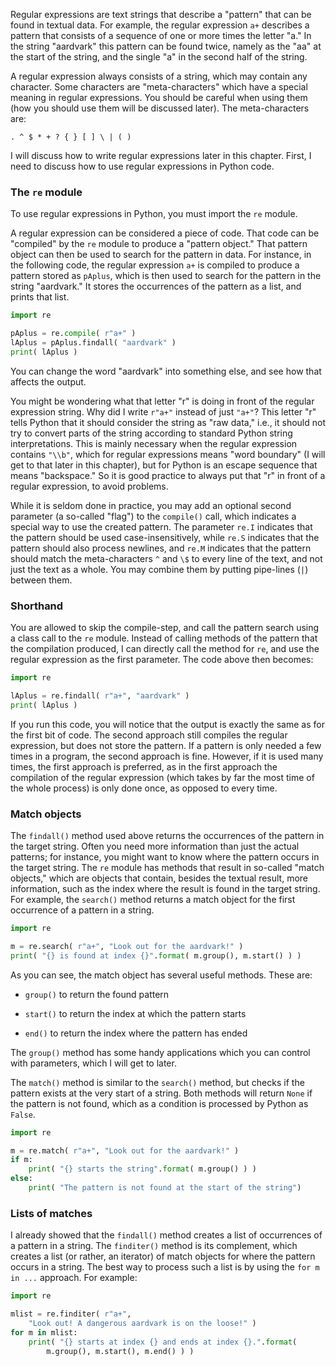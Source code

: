 Regular expressions are text strings that describe a "pattern" that can
be found in textual data. For example, the regular expression `a+`
describes a pattern that consists of a sequence of one or more times the
letter "a." In the string "aardvark" this pattern can be found twice,
namely as the "aa" at the start of the string, and the single "a" in the
second half of the string.

A regular expression always consists of a string, which may contain any
character. Some characters are "meta-characters" which have a special
meaning in regular expressions. You should be careful when using them
(how you should use them will be discussed later). The meta-characters
are:

    . ^ $ * + ? { } [ ] \ | ( )

I will discuss how to write regular expressions later in this chapter.
First, I need to discuss how to use regular expressions in Python code.

### The `re` module

To use regular expressions in Python, you must import the `re` module.

A regular expression can be considered a piece of code. That code can be
"compiled" by the `re` module to produce a "pattern object." That
pattern object can then be used to search for the pattern in data. For
instance, in the following code, the regular expression `a+` is compiled
to produce a pattern stored as `pAplus`, which is then used to search
for the pattern in the string "aardvark." It stores the occurrences of
the pattern as a list, and prints that list.

```python
import re

pAplus = re.compile( r"a+" )
lAplus = pAplus.findall( "aardvark" )
print( lAplus )
```

You can change the word "aardvark" into something else, and see how that
affects the output.

You might be wondering what that letter "r" is doing in front of the
regular expression string. Why did I write `r"a+"` instead of just
`"a+"`? This letter "r" tells Python that it should consider the string
as "raw data," i.e., it should not try to convert parts of the string
according to standard Python string interpretations. This is mainly
necessary when the regular expression contains `"\\b"`, which for
regular expressions means "word boundary" (I will get to that later in
this chapter), but for Python is an escape sequence that means
"backspace." So it is good practice to always put that "r" in front of a
regular expression, to avoid problems.

While it is seldom done in practice, you may add an optional second
parameter (a so-called "flag") to the `compile()` call, which indicates
a special way to use the created pattern. The parameter `re.I` indicates
that the pattern should be used case-insensitively, while `re.S`
indicates that the pattern should also process newlines, and `re.M`
indicates that the pattern should match the meta-characters `^` and `\$`
to every line of the text, and not just the text as a whole. You may
combine them by putting pipe-lines (`|`) between them.

### Shorthand

You are allowed to skip the compile-step, and call the pattern search
using a class call to the `re` module. Instead of calling methods of the
pattern that the compilation produced, I can directly call the method
for `re`, and use the regular expression as the first parameter. The
code above then becomes:

```python
import re

lAplus = re.findall( r"a+", "aardvark" )
print( lAplus )
```

If you run this code, you will notice that the output is exactly the
same as for the first bit of code. The second approach still compiles
the regular expression, but does not store the pattern. If a pattern is
only needed a few times in a program, the second approach is fine.
However, if it is used many times, the first approach is preferred, as
in the first approach the compilation of the regular expression (which
takes by far the most time of the whole process) is only done once, as
opposed to every time.

### Match objects

The `findall()` method used above returns the occurrences of the pattern
in the target string. Often you need more information than just the
actual patterns; for instance, you might want to know where the pattern
occurs in the target string. The `re` module has methods that result in
so-called "match objects," which are objects that contain, besides the
textual result, more information, such as the index where the result is
found in the target string. For example, the `search()` method returns a
match object for the first occurrence of a pattern in a string.

```python
import re

m = re.search( r"a+", "Look out for the aardvark!" )
print( "{} is found at index {}".format( m.group(), m.start() ) )
```

As you can see, the match object has several useful methods. These are:

-   `group()` to return the found pattern

-   `start()` to return the index at which the pattern starts

-   `end()` to return the index where the pattern has ended

The `group()` method has some handy applications which you can control
with parameters, which I will get to later.

The `match()` method is similar to the `search()` method, but checks if
the pattern exists at the very start of a string. Both methods will
return `None` if the pattern is not found, which as a condition is
processed by Python as `False`.

```python
import re

m = re.match( r"a+", "Look out for the aardvark!" )
if m:
    print( "{} starts the string".format( m.group() ) )
else:
    print( "The pattern is not found at the start of the string")    
```

### Lists of matches

I already showed that the `findall()` method creates a list of
occurrences of a pattern in a string. The `finditer()` method is its
complement, which creates a list (or rather, an iterator) of match
objects for where the pattern occurs in a string. The best way to
process such a list is by using the `for m in ...` approach. For
example:

```python
import re

mlist = re.finditer( r"a+", 
    "Look out! A dangerous aardvark is on the loose!" )
for m in mlist:
    print( "{} starts at index {} and ends at index {}.".format( 
        m.group(), m.start(), m.end() ) )
```
